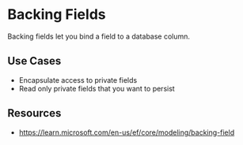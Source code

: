 # Backing Fields

Backing fields let you bind a field to a database column.  

## Use Cases

- Encapsulate access to private fields
- Read only private fields that you want to persist

## Resources

- https://learn.microsoft.com/en-us/ef/core/modeling/backing-field